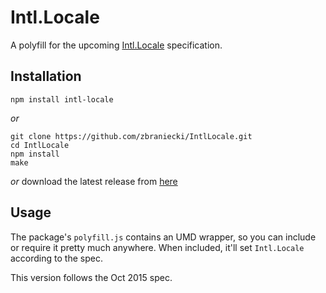 Intl.Locale
================

A polyfill for the upcoming [Intl.Locale](https://github.com/zbraniecki/intl-locale-spec)
specification.


## Installation

```
npm install intl-locale
```
_or_
```
git clone https://github.com/zbraniecki/IntlLocale.git
cd IntlLocale
npm install
make
```
_or_ download the latest release from
[here](https://github.com/zbraniecki/IntlLocale/releases/latest)


## Usage

The package's `polyfill.js` contains an UMD wrapper, so you can include or
require it pretty much anywhere. When included, it'll set `Intl.Locale`
according to the spec.

This version follows the Oct 2015 spec.
